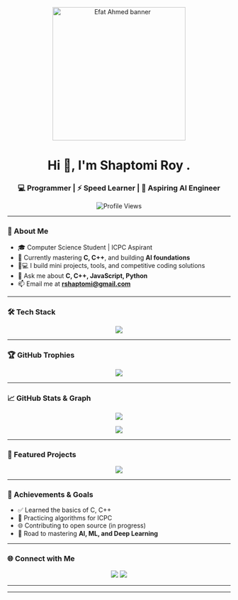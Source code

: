 <p align="center">
  <img src="https://user-images.githubusercontent.com/74038190/216120981-b9507c36-0e04-4469-8e27-c99271b45ba5.png" width="300" alt="Efat Ahmed banner"/>
</p>

<h1 align="center">Hi 👋, I'm Shaptomi Roy .</h1>
<h3 align="center">💻 Programmer | ⚡ Speed Learner | 🚀 Aspiring AI Engineer</h3>

<p align="center">
  <img src="https://komarev.com/ghpvc/?username=rshaptomi&color=orange" alt="Profile Views" />
</p>

---

### 🧠 About Me

- 🎓 Computer Science Student | ICPC Aspirant  
- 🌱 Currently mastering **C, C++**, and building **AI foundations**  
- 🧑💻 I build mini projects, tools, and competitive coding solutions  
- 💬 Ask me about **C, C++, JavaScript, Python**  
- 📫 Email me at **rshaptomi@gmail.com**

---

### 🛠️ Tech Stack

<p align="center">
  <img src="https://skillicons.dev/icons?i=cpp,c,python,vscode,git,github" />
</p>

---

### 🏆 GitHub Trophies

<p align="center">
  <img src="https://github-profile-trophy.vercel.app/?username=rshaptomi&theme=onedark&no-frame=true&title=Stars,Commits,Followers,Repositories,PullRequest" />
</p>

---

### 📈 GitHub Stats & Graph

<p align="center">
  <img src="https://github-profile-summary-cards.vercel.app/api/cards/profile-details?username=rshaptomi&theme=tokyonight" />
</p>

<p align="center">
  <img src="https://github-readme-activity-graph.vercel.app/graph?username=rshaptomi&bg_color=0f172a&color=38bdf8&line=38bdf8&point=1e293b&area=true&hide_border=true" />
</p>

---

### 🚀 Featured Projects

<p align="center">
  <a href="https://github.com/rshaptomi?tab=repositories">
    <img src="https://img.shields.io/badge/📌%20Pinned%20Repositories-Click%20Here-2962FF?style=for-the-badge&logo=github&logoColor=white" />
  </a>
</p>

---

### 🎯 Achievements & Goals

- ✅ Learned the basics of C, C++
- 🔄 Practicing algorithms for ICPC
- 🌐 Contributing to open source (in progress)
- 📘 Road to mastering **AI, ML, and Deep Learning**

---

### 🌐 Connect with Me

<p align="center">
  <a href="https://linkedin.com/in/rshaptomi"><img src="https://img.shields.io/badge/LinkedIn-0077B5?style=for-the-badge&logo=linkedin&logoColor=white" /></a>
  <a href="https://x.com/rshaptomi"><img src="https://img.shields.io/badge/Twitter-1DA1F2?style=for-the-badge&logo=twitter&logoColor=white" /></a>
 </p>

---


---
